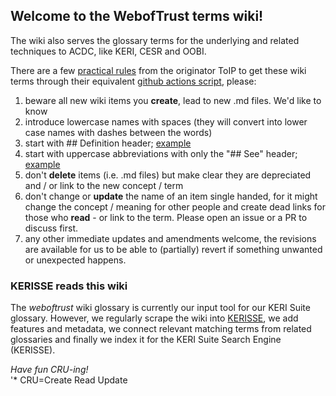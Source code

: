 ## Welcome to the WebofTrust terms wiki!

The wiki also serves the glossary terms for the underlying and related techniques to ACDC, like KERI, CESR and OOBI.

There are a few [practical rules](https://wiki.trustoverip.org/display/HOME/Terms+Wikis) from the originator ToIP to get these wiki terms through their equivalent [github actions script](https://github.com/WebOfTrust/WOT-terms/actions/workflows/content-fetch-and-deploy-update-glossary.yml), please:
1. beware all new wiki items you **create**, lead to new .md files. We'd like to know
2. introduce lowercase names with spaces (they will convert into lower case names with dashes between the words)
3. start with ## Definition header; [example](https://github.com/WebOfTrust/WOT-terms/wiki/composable-event-streaming-representation)
4. start with uppercase abbreviations with only the "## See" header; [example](https://github.com/WebOfTrust/WOT-terms/wiki/CESR)
5. don't **delete** items (i.e. .md files) but make clear they are depreciated and / or link to the new concept / term
6. don't change or **update** the name of an item single handed, for it might change the concept / meaning for other people and create dead links for those who **read** - or link to the term. Please open an issue or a PR to discuss first. 
7. any other immediate updates and amendments welcome, the revisions are available for us to be able to (partially) revert if something unwanted or unexpected happens.

### KERISSE reads this wiki

The _weboftrust_ wiki glossary is currently our input tool for our KERI Suite glossary. However, we regularly scrape the wiki into [KERISSE](kerisse.org), we add features and metadata, we connect relevant matching terms from related glossaries and finally we index it for the KERI Suite Search Engine (KERISSE).

_Have fun CRU-ing!_  
'* CRU=Create Read Update